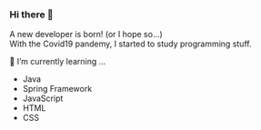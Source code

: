 ### Hi there 👋

A new developer is born! (or I hope so...)  
With the Covid19 pandemy, I started to study programming stuff. 

🌱 I’m currently learning ...
 - Java
 - Spring Framework
 - JavaScript
 - HTML
 - CSS

<!--
**romeucr/romeucr** is a ✨ _special_ ✨ repository because its `README.md` (this file) appears on your GitHub profile.

Here are some ideas to get you started:

- 🔭 I’m currently working on ...
- 👯 I’m looking to collaborate on ...
- 🤔 I’m looking for help with ...
- 💬 Ask me about ...
- 📫 How to reach me: ...
- 😄 Pronouns: ...
- ⚡ Fun fact: ...
-->
